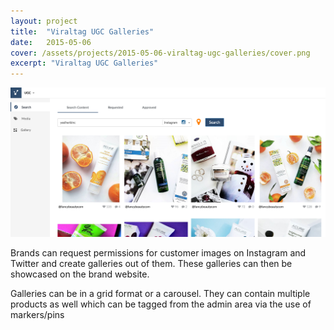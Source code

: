 ```yaml
---
layout: project
title:  "Viraltag UGC Galleries"
date:   2015-05-06
cover: /assets/projects/2015-05-06-viraltag-ugc-galleries/cover.png
excerpt: "Viraltag UGC Galleries"
---
```


![Viraltag UGC Galleries](/assets/projects/2015-05-06-viraltag-ugc-galleries/cover.png)

Brands can request permissions for customer images on Instagram and Twitter and create galleries out of them. These galleries can then be showcased on the brand website.

Galleries can be in a grid format or a carousel. They can contain multiple products as well which can be tagged from the admin area via the use of markers/pins
